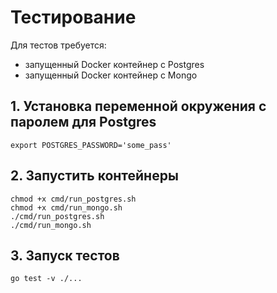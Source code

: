 # Тестирование

Для тестов требуется:

* запущенный Docker контейнер с Postgres
* запущенный Docker контейнер с Mongo

## 1. Установка переменной окружения с паролем для Postgres

```console
export POSTGRES_PASSWORD='some_pass'
```

## 2. Запустить контейнеры

```console
chmod +x cmd/run_postgres.sh
chmod +x cmd/run_mongo.sh
./cmd/run_postgres.sh
./cmd/run_mongo.sh
```

## 3. Запуск тестов

```console
go test -v ./...
```
